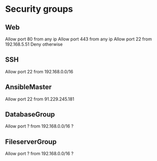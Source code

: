 # Security groups

## Web
Allow port 80 from any ip
Allow port 443 from any ip
Allow port 22 from 192.168.5.51
Deny otherwise

## SSH
Allow port 22 from 192.168.0.0/16

## AnsibleMaster
Allow port 22 from 91.229.245.181

## DatabaseGroup
Allow port ? from 192.168.0.0/16 ?

## FileserverGroup
Allow port ? from 192.168.0.0/16 ?


